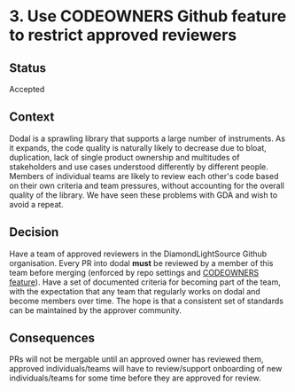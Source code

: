 # 3. Use CODEOWNERS Github feature to restrict approved reviewers

## Status

Accepted

## Context

Dodal is a sprawling library that supports a large number of instruments. As it expands, the code quality is naturally likely to decrease due to bloat, duplication, lack of single product ownership and multitudes of stakeholders and use cases understood differently by different people. Members of individual teams are likely to review each other's code based on their own criteria and team pressures, without accounting for the overall quality of the library. We have seen these problems with GDA and wish to avoid a repeat.

## Decision

Have a team of approved reviewers in the DiamondLightSource Github organisation. Every PR into dodal **must** be reviewed by a member of this team before merging (enforced by repo settings and [CODEOWNERS feature](https://docs.github.com/en/repositories/managing-your-repositorys-settings-and-features/customizing-your-repository/about-code-owners)). Have a set of documented criteria for becoming part of the team, with the expectation that any team that regularly works on dodal and become members over time. The hope is that a consistent set of standards can be maintained by the approver community.

## Consequences

PRs will not be mergable until an approved owner has reviewed them, approved individuals/teams will have to review/support onboarding of new individuals/teams for some time before they are approved for review. 
